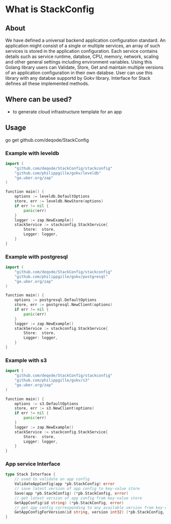 # What is StackConfig

## About
We have defined a universal backend application configuration standard. An application might consist of a single or multiple services, an array of such services is stored in the application configuration. Each service contains details such as service runtime, databse, CPU, memory, network, scaling and other general settings including environment variables.
Using this Golang library users can Validate, Store, Get and maintain multiple versions of an application configuration in their own databse. User can use this library with any databse supportd by Gokv library. Interface for Stack defines all these implemented methods.
## Where can be used?
- to generate cloud infrastructure template for an app

## Usage
go get github.com/deqode/StackConfig

### Example with leveldb
```go
import (
    "github.com/deqode/StackConfig/stackconfig"
    "github.com/philippgille/gokv/leveldb"
    "go.uber.org/zap"
)

function main() {
    options := leveldb.DefaultOptions
    store, err := leveldb.NewStore(options)
    if err != nil {
        panic(err)
    }
    logger := zap.NewExample()
    stackService := stackconfig.StackService{
        Store:  store,
        Logger: logger,
    }
}
```

### Example with postgresql
```go
import (
    "github.com/deqode/StackConfig/stackconfig"
    "github.com/philippgille/gokv/postgresql"
    "go.uber.org/zap"
)

function main() {
    options := postgresql.DefaultOptions
    store, err := postgresql.NewClient(options)
    if err != nil {
        panic(err)
    }
    logger := zap.NewExample()
    stackService := stackconfig.StackService{
        Store:  store,
        Logger: logger,
    }
}
```
### Example with s3
```go
import (
    "github.com/deqode/StackConfig/stackconfig"
    "github.com/philippgille/gokv/s3"
    "go.uber.org/zap"
)

function main() {
    options := s3.DefaultOptions
    store, err := s3.NewClient(options)
    if err != nil {
        panic(err)
    }
    logger := zap.NewExample()
    stackService := stackconfig.StackService{
        Store:  store,
        Logger: logger,
    }
}
```
### App service Interface
```go
type Stack Interface {
    // used to validate an app config
    ValidateAppConfig(app *pb.StackConfig) error
    // save latest version of app config to key-value store
    Save(app *pb.StackConfig) (*pb.StackConfig, error)
    // get latest version of app config from key-value store
    GetAppConfig(id string) (*pb.StackConfig, error)
    // get app config corresponding to any available version from key-value store
    GetAppConfigForVersion(id string, version int32) (*pb.StackConfig, error)
}
```



